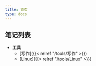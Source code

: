 ```yaml
---
title: 首页
type: docs
---
```


## 笔记列表

- **工具**
  - [写作]({{< relref "/tools/写作" >}})
  - [Linux]({{< relref "/tools/Linux" >}})
